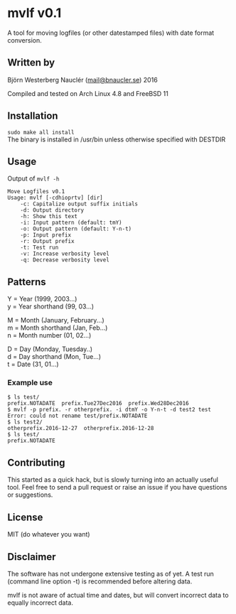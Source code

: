 # mvlf v0.1
A tool for moving logfiles (or other datestamped files) with date format conversion.

## Written by
Björn Westerberg Nauclér (mail@bnaucler.se) 2016

Compiled and tested on Arch Linux 4.8 and FreeBSD 11

## Installation
`sudo make all install`  
The binary is installed in /usr/bin unless otherwise specified with DESTDIR

## Usage
Output of `mvlf -h`  
```
Move Logfiles v0.1
Usage: mvlf [-cdhioprtv] [dir]
	-c: Capitalize output suffix initials
	-d: Output directory
	-h: Show this text
	-i: Input pattern (default: tmY)
	-o: Output pattern (default: Y-n-t)
	-p: Input prefix
	-r: Output prefix
	-t: Test run
	-v: Increase verbosity level
	-q: Decrease verbosity level
```

## Patterns
Y = Year (1999, 2003...)  
y = Year shorthand (99, 03...)

M = Month (January, February...)  
m = Month shorthand (Jan, Feb...)  
n = Month number (01, 02...)  

D = Day (Monday, Tuesday..)  
d = Day shorthand (Mon, Tue...)  
t = Date (31, 01...)

### Example use
```
$ ls test/
prefix.NOTADATE  prefix.Tue27Dec2016  prefix.Wed28Dec2016
$ mvlf -p prefix. -r otherprefix. -i dtmY -o Y-n-t -d test2 test
Error: could not rename test/prefix.NOTADATE
$ ls test2/
otherprefix.2016-12-27	otherprefix.2016-12-28
$ ls test/
prefix.NOTADATE
```

## Contributing
This started as a quick hack, but is slowly turning into an actually useful tool. Feel free to send a pull request or raise an issue if you have questions or suggestions.

## License
MIT (do whatever you want)

## Disclaimer
The software has not undergone extensive testing as of yet. A test run (command line option -t) is recommended before altering data.

mvlf is not aware of actual time and dates, but will convert incorrect data to equally incorrect data.

